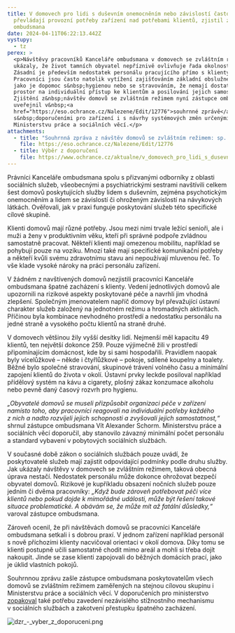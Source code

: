 ```yaml
---
title: V domovech pro lidi s duševním onemocněním nebo závislostí často
  převládají provozní potřeby zařízení nad potřebami klientů, zjistil zástupce
  ombudsmana
date: 2024-04-11T06:22:13.442Z
vystupy:
  - tz
perex: >
  <p>Návštěvy pracovníků Kanceláře ombudsmana v domovech se zvláštním režimem
  ukázaly, že život tamních obyvatel nepříznivě ovlivňuje řada okolností.
  Zásadní je především nedostatek personálu pracujícího přímo s klienty.
  Pracovníci jsou často natolik vytížení zajišťováním základní obslužné péče,
  jako je dopomoc s&nbsp;hygienou nebo se stravováním, že nemají dostatečný
  prostor na individuální přístup ke klientům a posilování jejich samostatnosti.
  Zjištění z&nbsp;návštěv domovů se zvláštním režimem nyní zástupce ombudsmana
  uveřejnil v&nbsp;<a
  href="https://eso.ochrance.cz/Nalezene/Edit/12776">souhrnné zprávě</a> spolu
  s&nbsp;doporučeními pro zařízení i s návrhy systémových změn určenými
  Ministerstvu práce a sociálních věcí.</p>
attachments:
  - title: "Souhrnná zpráva z návštěv domovů se zvláštním režimem: sp. zn. 51/2021/NZ"
    file: https://eso.ochrance.cz/Nalezene/Edit/12776
  - title: Výběr z doporučení
    file: https://www.ochrance.cz/aktualne/v_domovech_pro_lidi_s_dusevnim_onemocnenim_nebo_zavislosti_casto_prevladaji_provozni_potreby_zarizeni_nad_potrebami_klientu_zjistil_zastupce_ombudsmana/dzr_-_vyber_z_doporuceni.pdf
---
```

<p>Právníci Kanceláře ombudsmana spolu s&nbsp;přizvanými odborníky z&nbsp;oblasti sociálních služeb, všeobecnými a psychiatrickými sestrami navštívili celkem šest domovů poskytujících služby lidem s&nbsp;duševním, zejména psychotickým onemocněním a lidem se závislostí či ohroženým závislostí na návykových látkách. Ověřovali, jak v praxi funguje poskytování služeb této specifické cílové skupině.</p>

<p>Klienti domovů mají různé potřeby. Jsou mezi nimi trvale ležící senioři, ale i muži a ženy v&nbsp;produktivním věku, kteří při správné podpoře zvládnou samostatně pracovat. Někteří klienti mají omezenou mobilitu, například se pohybují pouze na vozíku. Mnozí také mají specifické komunikační potřeby a někteří kvůli svému zdravotnímu stavu ani nepoužívají mluvenou řeč. To vše klade vysoké nároky na práci personálu zařízení.&nbsp;</p>

<p>V&nbsp;žádném z&nbsp;navštívených domovů nezjistili pracovníci Kanceláře ombudsmana špatné zacházení s&nbsp;klienty. Vedení jednotlivých domovů ale upozornili na rizikové aspekty poskytované péče a navrhli jim vhodná zlepšení. Společným jmenovatelem napříč domovy byl převažující ústavní charakter služeb založený na jednotném režimu a hromadných aktivitách. Příčinou byla kombinace nevhodného prostředí a nedostatku personálu na jedné straně a vysokého počtu klientů na straně druhé.</p>

<p>V&nbsp;domovech většinou žily vyšší desítky lidí. Nejmenší měl kapacitu 49 klientů, ten největší dokonce 259. Pouze výjimečně žili v&nbsp;prostředí připomínajícím domácnost, kde by si sami hospodařili. Pravidlem naopak byly vícelůžkové &ndash; někde i čtyřlůžkové &ndash; pokoje, sdílené koupelny a toalety. Běžné bylo společné stravování, skupinové trávení volného času a minimální zapojení klientů do života v&nbsp;okolí. Ústavní prvky leckde posiloval například přídělový systém na kávu a cigarety, plošný zákaz konzumace alkoholu nebo pevně daný časový rozvrh pro hygienu.</p>

<p><em>&bdquo;Obyvatel</em><em>é domovů se museli přizpůsobit organizaci péče v zařízení namísto toho, aby pracovníci reagovali na individuální potřeby každ</em><em>ého z&nbsp;nich a nadto rozvíjeli jejich schopnosti a zvyšovali jejich samostatnost,</em><em>&ldquo;</em> shrnul zástupce ombudsmana Vít Alexander Schorm. Ministerstvu práce a sociálních věcí doporučil, aby stanovilo závazný minimální počet personálu a standard vybavení v&nbsp;pobytových sociálních službách.</p>

<p>V&nbsp;současné době zákon o sociálních službách pouze uvádí, že poskytovatelé služeb mají zajistit odpovídající podmínky podle druhu služby. Jak ukázaly návštěvy v&nbsp;domovech se zvláštním režimem, taková obecná úprava nestačí. Nedostatek personálu může dokonce ohrožovat bezpečí obyvatel domovů. Rizikové je kupříkladu obsazení nočních služeb pouze jedním či dvěma pracovníky: <em>&bdquo;Když bude zároveň potřebovat péči více klientů nebo pokud dojde k mimořádn</em><em>é události, může být řešení takov</em><em>é situace problematick</em><em>é. A obávám se, že může mít až </em><em>fatální důsledky,</em><em>&ldquo;</em> varoval zástupce ombudsmana.</p>

<p>Zároveň ocenil, že při návštěvách domovů se pracovníci Kanceláře ombudsmana setkali i s dobrou praxí. V&nbsp;jednom zařízení například personál s&nbsp;nově příchozími klienty nacvičoval orientaci v&nbsp;okolí domova. Díky tomu se klienti postupně učili samostatně chodit mimo areál a mohli si třeba dojít nakoupit. Jinde se zase klienti zapojovali do běžných domácích prací, jako je úklid vlastních pokojů.</p>

<p>Souhrnnou zprávu zašle zástupce ombudsmana poskytovatelům všech domovů se zvláštním režimem zaměřených na stejnou&nbsp;cílovou skupinu i Ministerstvu práce a sociálních věcí. V&nbsp;doporučeních pro ministerstvo <a href="https://www.ochrance.cz/aktualne/svetovy_den_proti_nasili_na_seniorech_prestupek_spatneho_zachazeni_nebo_zavedeni_nezavisleho_stiznostniho_mechanismu_v_socialnich_sluzbach_mohou_pusobit_jako_prevence/">zopakoval</a> také potřebu zavedení nezávislého stížnostního mechanismu v&nbsp;sociálních službách a zakotvení přestupku špatného zacházení.</p>

<p><img alt="dzr_-_vyber_z_doporuceni.png" src="https://www.ochrance.cz/aktualne/v_domovech_pro_lidi_s_dusevnim_onemocnenim_nebo_zavislosti_casto_prevladaji_provozni_potreby_zarizeni_nad_potrebami_klientu_zjistil_zastupce_ombudsmana/dzr_-_vyber_z_doporuceni.png" /></p>
